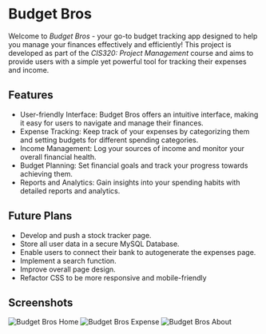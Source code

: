 # Budget Bros
Welcome to _Budget Bros_ - your go-to budget tracking app designed to help you manage your finances effectively and efficiently! This project is developed as part of the _CIS320: Project Management_ course and aims to provide users with a simple yet powerful tool for tracking their expenses and income.

## Features
* User-friendly Interface: Budget Bros offers an intuitive interface, making it easy for users to navigate and manage their finances.
* Expense Tracking: Keep track of your expenses by categorizing them and setting budgets for different spending categories.
* Income Management: Log your sources of income and monitor your overall financial health.
* Budget Planning: Set financial goals and track your progress towards achieving them.
* Reports and Analytics: Gain insights into your spending habits with detailed reports and analytics.

## Future Plans
* Develop and push a stock tracker page.
* Store all user data in a secure MySQL Database.
* Enable users to connect their bank to autogenerate the expenses page.
* Implement a search function.
* Improve overall page design.
* Refactor CSS to be more responsive and mobile-friendly

## Screenshots
![Budget Bros Home](https://github.com/DeclanJM/Budget-Bros/assets/82425277/bb501c57-512e-42b1-beca-e6c9eb15be47)
![Budget Bros Expense](https://github.com/DeclanJM/Budget-Bros/assets/82425277/e400ea8c-eb0a-42b3-93c1-64bbcddc119d)
![Budget Bros About](https://github.com/DeclanJM/Budget-Bros/assets/82425277/1a032523-e134-4c86-9d88-0f097654bb9d)
